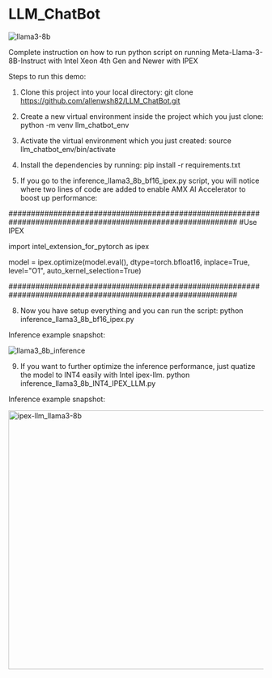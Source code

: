 # LLM_ChatBot

![llama3-8b](https://github.com/user-attachments/assets/d29699f8-e9d2-43b9-912a-cdf9c40c22f6)

Complete instruction on how to run python script on running Meta-Llama-3-8B-Instruct with Intel Xeon 4th Gen and Newer with IPEX

Steps to run this demo:
1) Clone this project into your local directory:
   git clone https://github.com/allenwsh82/LLM_ChatBot.git
   
3) Create a new virtual environment inside the project which you just clone: python -m venv llm_chatbot_env
4) Activate the virtual environment which you just created: source llm_chatbot_env/bin/activate
5) Install the dependencies by running: pip install -r requirements.txt
6) If you go to the inference_llama3_8b_bf16_ipex.py script, you will notice where two lines of code are added to enable AMX AI Accelerator to boost up performance:

###########################################################################################################
#Use IPEX

import intel_extension_for_pytorch as ipex

model = ipex.optimize(model.eval(), dtype=torch.bfloat16, inplace=True, level="O1", auto_kernel_selection=True)

###########################################################################################################
   
8) Now you have setup everything and you can run the script:
   python inference_llama3_8b_bf16_ipex.py

Inference example snapshot:

![llama3_8b_inference](https://github.com/user-attachments/assets/23c7d358-3fee-4380-9599-c0faef6faafc)

9) If you want to further optimize the inference performance, just quatize the model to INT4 easily with Intel ipex-llm. 
   python inference_llama3_8b_INT4_IPEX_LLM.py

Inference example snapshot:

<img width="512" alt="ipex-llm_llama3-8b" src="https://github.com/user-attachments/assets/244f1606-7a23-4d19-acdc-8cf16e8d1e3b">





   
